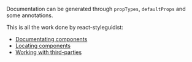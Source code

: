 Documentation can be generated through `propTypes`, `defaultProps` and some annotations.

This is all the work done by react-styleguidist:

- [Documentating components](https://react-styleguidist.js.org/docs/documenting.html)
- [Locating components](https://react-styleguidist.js.org/docs/components.html)
- [Working with third-parties](https://react-styleguidist.js.org/docs/thirdparties.html)
